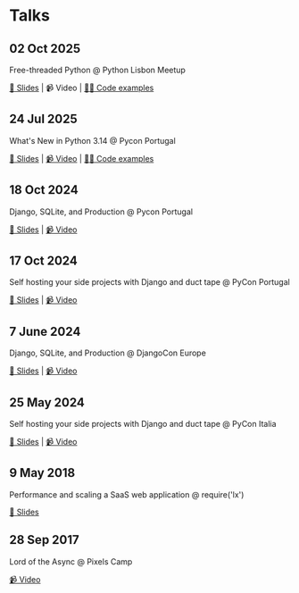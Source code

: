 # Talks

## 02 Oct 2025

Free-threaded Python @ Python Lisbon Meetup

[📖 Slides](https://github.com/anze3db/talks/blob/main/2025-10-02-free-threaded.pdf) | 📹 Video | [🧑‍💻 Code examples](https://github.com/anze3db/three-threaded-talk)

## 24 Jul 2025

What's New in Python 3.14 @ Pycon Portugal

[📖 Slides](https://github.com/anze3db/talks/blob/main/2025-07-24-python3.14.pdf) | [📹 Video](https://www.youtube.com/watch?v=3UaPzJlrUs8) | [🧑‍💻 Code examples](https://github.com/anze3db/python-3.14-examples)

## 18 Oct 2024

Django, SQLite, and Production @ Pycon Portugal

[📖 Slides](https://github.com/anze3db/talks/blob/main/2024-10-18-django-sqlite-prod.pdf) | [📹 Video](https://www.youtube.com/watch?v=X42YpvfICes)

## 17 Oct 2024

Self hosting your side projects with Django and duct tape @ PyCon Portugal

[📖 Slides](https://github.com/anze3db/talks/blob/main/2024-10-17-django-ducktape.pdf) | [📹 Video](https://www.youtube.com/watch?v=2d0pLNhmnlA)

## 7 June 2024

Django, SQLite, and Production @ DjangoCon Europe

[📖 Slides](https://github.com/anze3db/talks/blob/main/2024-06-07-django-sqlite-prod.pdf) | [📹 Video](https://www.youtube.com/watch?v=yTicYJDT1zE)

## 25 May 2024

Self hosting your side projects with Django and duct tape @ PyCon Italia

[📖 Slides](https://github.com/anze3db/talks/blob/main/2024-05-25-django-ducktape.pdf) | [📹 Video](https://www.youtube.com/watch?v=SnPVhT-5dMA)

## 9 May 2018

Performance and scaling a SaaS web application @ require('lx')

[📖 Slides](https://github.com/anze3db/talks/blob/main/2018-05-2018-perf-saas.pdf)

## 28 Sep 2017

Lord of the Async @ Pixels Camp

[📹 Video](https://www.youtube.com/watch?v=fcZTmGMtK9s)


